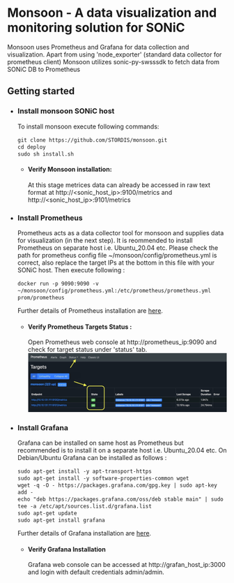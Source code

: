 # Monsoon - A data visualization and monitoring solution for SONiC

Monsoon uses Prometheus and Grafana for data collection and visualization. Apart from using 'node_exporter' (standard data collector for prometheus client) Monsoon utilizes sonic-py-swsssdk to fetch data from SONiC DB to Prometheus

## Getting started 
- ### Install monsoon SONiC host
    To install monsoon execute following commands:
    ```
    git clone https://github.com/STORDIS/monsoon.git
    cd deploy
    sudo sh install.sh
    ```
  - #### Verify Monsoon installation:
      At this stage metrices data can already be accessed in raw text format at http://<sonic_host_ip>:9100/metrics and http://<sonic_host_ip>:9101/metrics

- ### Install Prometheus 
  Prometheus acts as a data collector tool for monsoon and supplies data for visualization (in the next step).
  It is reommended to install Prometheus on separate host i.e. Ubuntu_20.04 etc.
  Please check the path for prometheus config file ~/monsoon/config/prometheus.yml is correct, also replace the target IPs at the bottom in this file with your SONiC host. Then execute following :
  ```
  docker run -p 9090:9090 -v ~/monsoon/config/prometheus.yml:/etc/prometheus/prometheus.yml prom/prometheus
  ```

  Further details of Prometheus installation are [here](https://prometheus.io/docs/prometheus/latest/installation/).

  - #### Verify Prometheus Targets Status :
    Open Prometheus web console at http://prometheus_ip:9090 and check for target status under 'status' tab.  ![Target Status](images/prom_target_sts.jpeg)


- ### Install Grafana
  Grafana can be installed on same host as Prometheus but recommended is to install it on a separate host i.e. Ubuntu_20.04 etc. 
  On Debian/Ubuntu Grafana can be installed as follows :
  ```
  sudo apt-get install -y apt-transport-https
  sudo apt-get install -y software-properties-common wget
  wget -q -O - https://packages.grafana.com/gpg.key | sudo apt-key add -
  echo "deb https://packages.grafana.com/oss/deb stable main" | sudo tee -a /etc/apt/sources.list.d/grafana.list
  sudo apt-get update
  sudo apt-get install grafana
  ```

  Further details of Grafana installation are [here](https://grafana.com/docs/grafana/latest/setup-grafana/installation/).
  - #### Verify Grafana Installation
    Grafana web console can be accessed at http://grafan_host_ip:3000 and login with default credentials admin/admin.



